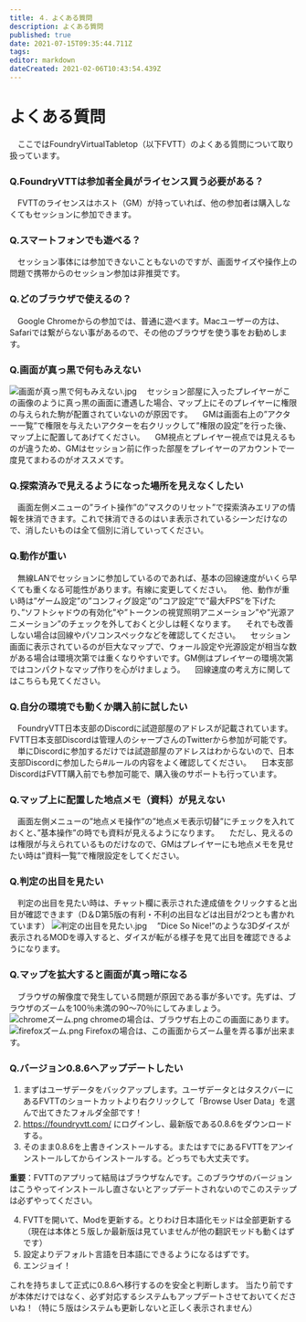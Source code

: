 ```yaml
---
title: ４．よくある質問
description: よくある質問
published: true
date: 2021-07-15T09:35:44.711Z
tags: 
editor: markdown
dateCreated: 2021-02-06T10:43:54.439Z
---
```


# よくある質問
　ここではFoundryVirtualTabletop（以下FVTT）のよくある質問について取り扱っています。

### Q.FoundryVTTは参加者全員がライセンス買う必要がある？
　FVTTのライセンスはホスト（GM）が持っていれば、他の参加者は購入しなくてもセッションに参加できます。
 <br />
### Q.スマートフォンでも遊べる？
　セッション事体には参加できないこともないのですが、画面サイズや操作上の問題で携帯からのセッション参加は非推奨です。
 <br />
### Q.どのブラウザで使えるの？
　Google Chromeからの参加では、普通に遊べます。Macユーザーの方は、Safariでは繋がらない事があるので、その他のブラウザを使う事をお勧めします。
 <br />
### Q.画面が真っ黒で何もみえない
![画面が真っ黒で何もみえない.jpg](/images/japanese-community/画面が真っ黒で何もみえない.jpg)
　セッション部屋に入ったプレイヤーがこの画像のように真っ黒の画面に遭遇した場合、マップ上にそのプレイヤーに権限の与えられた駒が配置されていないのが原因です。
　GMは画面右上の”アクター一覧”で権限を与えたいアクターを右クリックして”権限の設定”を行った後、マップ上に配置してあげてください。
　GM視点とプレイヤー視点では見えるものが違うため、GMはセッション前に作った部屋をプレイヤーのアカウントで一度見てまわるのがオススメです。
 <br />
### Q.探索済みで見えるようになった場所を見えなくしたい
　画面左側メニューの”ライト操作”の”マスクのリセット”で探索済みエリアの情報を抹消できます。これで抹消できるのはいま表示されているシーンだけなので、消したいものは全て個別に消していってください。
 <br />
### Q.動作が重い
　無線LANでセッションに参加しているのであれば、基本の回線速度がいくら早くても重くなる可能性があります。有線に変更してください。
　他、動作が重い時は”ゲーム設定”の”コンフィグ設定”の”コア設定”で”最大FPS”を下げたり、”ソフトシャドウの有効化”や”トークンの視覚照明アニメーション”や”光源アニメーション”のチェックを外しておくと少しは軽くなります。
　それでも改善しない場合は回線やパソコンスペックなどを確認してください。
　セッション画面に表示されているのが巨大なマップで、ウォール設定や光源設定が相当な数がある場合は環境次第では重くなりやすいです。GM側はプレイヤーの環境次第ではコンパクトなマップ作りを心がけましょう。
　回線速度の考え方に関してはこちらも見てください。
 <br />
### Q.自分の環境でも動くか購入前に試したい
　FoundryVTT日本支部のDiscordに試遊部屋のアドレスが記載されています。FVTT日本支部Discordは管理人のシャープさんのTwitterから参加が可能です。
　単にDiscordに参加するだけでは試遊部屋のアドレスはわからないので、日本支部Discordに参加したら#ルールの内容をよく確認してください。
　日本支部DiscordはFVTT購入前でも参加可能で、購入後のサポートも行っています。
 <br />
### Q.マップ上に配置した地点メモ（資料）が見えない
　画面左側メニューの”地点メモ操作”の”地点メモ表示切替”にチェックを入れておくと、”基本操作”の時でも資料が見えるようになります。
　ただし、見えるのは権限が与えられているものだけなので、GMはプレイヤーにも地点メモを見せたい時は”資料一覧”で権限設定をしてください。
 <br />
### Q.判定の出目を見たい
　判定の出目を見たい時は、チャット欄に表示された達成値をクリックすると出目が確認できます（D＆D第5版の有利・不利の出目などは出目が2つとも書かれています）
![判定の出目を見たい.jpg](/images/japanese-community/判定の出目を見たい.jpg)
　”Dice So Nice!”のような3Dダイスが表示されるMODを導入すると、ダイスが転がる様子を見て出目を確認できるようになります。
 <br />
 ### Q.マップを拡大すると画面が真っ暗になる
　ブラウザの解像度で発生している問題が原因である事が多いです。先ずは、ブラウザのズームを100％未満の90～70％にしてみましょう。
![chromeズーム.png](/images/japanese-community/chromeズーム.png)
chromeの場合は、ブラウザ右上のこの画面にあります。
![firefoxズーム.png](/images/japanese-community/firefoxズーム.png)
Firefoxの場合は、この画面からズーム量を弄る事が出来ます。
<br />
 ### Q.バージョン0.8.6へアップデートしたい
1. まずはユーザデータをバックアップします。ユーザデータとはタスクバーにあるFVTTのショートカットより右クリックして「Browse User Data」を選んで出てきたフォルダ全部です！
1. https://foundryvtt.com/ にログインし、最新版である0.8.6をダウンロードする。
1. そのまま0.8.6を上書きインストールする。またはすでにあるFVTTをアンインストールしてからインストールする。どっちでも大丈夫です。


**重要**：FVTTのアプリって結局はブラウザなんです。このブラウザのバージョンはこうやってインストールし直さないとアップデートされないのでこのステップは必ずやってください。


4. FVTTを開いて、Modを更新する。とりわけ日本語化モッドは全部更新する（現在は本体と５版しか最新版は見ていませんが他の翻訳モッドも動くはずです）
1. 設定よりデフォルト言語を日本語にできるようになるはずです。
1. エンジョイ！

これを持ちまして正式に0.8.6へ移行するのを安全と判断します。
当たり前ですが本体だけではなく、必ず対応するシステムもアップデートさせておいてくださいね！（特に５版はシステムも更新しないと正しく表示されません）
<br />